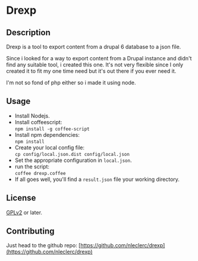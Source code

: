 # Drexp

## Description
Drexp is a tool to export content from a drupal 6 database to a json file.

Since i looked for a way to export content from a Drupal instance and didn't find any suitable tool, i created this one. It's not very flexible since I only created it to fit my one time need but it's out there if you ever need it.

I'm not so fond of php either so i made it using node.

## Usage
  * Install Nodejs.
  * Install coffeescript:  
  `npm install -g coffee-script`
  * Install npm dependencies:  
  `npm install`
  * Create your local config file:  
  `cp config/local.json.dist config/local.json`
  * Set the appropriate configuration in `local.json`.
  * run the script:  
  `coffee drexp.coffee`
  * If all goes well, you'll find a `result.json` file your working directory.

## License
[GPLv2](http://www.gnu.org/licenses/gpl-2.0.html) or later.

## Contributing
Just head to the github repo: [https://github.com/nleclerc/drexp](https://github.com/nleclerc/drexp)
